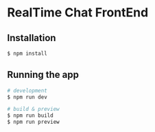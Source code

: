# RealTime Chat FrontEnd

## Installation

```bash
$ npm install
```

## Running the app

```bash
# development
$ npm run dev

# build & preview
$ npm run build
$ npm run preview
```

